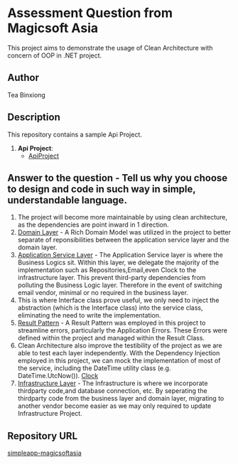 # Assessment Question from Magicsoft Asia
This project aims to demonstrate the usage of Clean Architecture with concern of OOP in .NET project.

## Author
Tea Binxiong

## Description
This repository contains a sample Api Project.

1. **Api Project**: 
   - [ApiProject](./src/ApiProject)

##  Answer to the question - **Tell us why you choose to design and code in such way in simple, understandable language.**
1. The project will become more maintainable by using clean architecture, as the dependencies are point inward in 1 direction.
2. [Domain Layer](./src/ApiProject/ApiProject.Domain) - A Rich Domain Model was utilized in the project to better separate of reponsibilities between the application service layer and the domain layer.
3. [Application Service Layer](./src/ApiProject/ApiProject.Service) - The Application Service layer is where the Business Logics sit. Within this layer, we delegate the majority of the implementation such as Repositories,Email,even Clock to the infrastructure layer. This prevent third-party dependencies from polluting the Business Logic layer. Therefore in the event of switching email vendor, minimal or no required in the business layer.
4. This is where Interface class prove useful, we only need to inject the abstraction (which is the Interface class) into the service class, eliminating the need to write the implementation.
5. [Result Pattern](./src/ApiProject/ApiProject.Domain/Abstractions/Result.cs) - A Result Pattern was employed in this project to streamline errors, particularly the Application Errors. These Errors were defined within the project and managed within the Result Class.
6. Clean Architecture also improve the testibility of the project as we are able to test each layer independently. With the Dependency Injection employed in this project, we can mock the implementation of most of the service, including the DateTime utility class (e.g. DateTime.UtcNow()). [Clock](./src/ApiProject/ApiProject.Infrastructure/Clock/DateTimeProvider.cs)
7. [Infrastructure Layer](./src/ApiProject/ApiProject.Infrastructure) - The Infrastructure is where we incorporate thirdparty code,and database connection, etc. By seperating the thirdparty code from the business layer and domain layer, migrating to another vendor become easier as we may only required to update Infrastructure Project.

## Repository URL
[simpleapp-magicsoftasia](https://github.com/teabinxiong/simpleapp-magicsoftasia)





